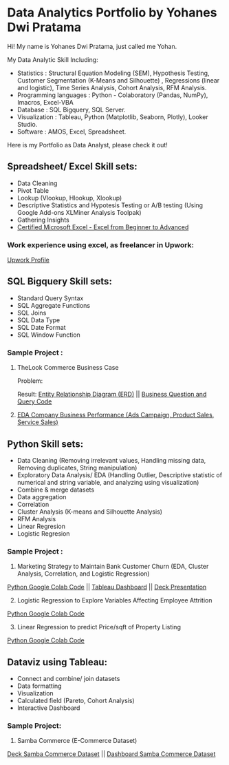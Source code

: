 # Data Analytics Portfolio by Yohanes Dwi Pratama

Hi! My name is Yohanes Dwi Pratama, just called me Yohan.

My Data Analytic Skill Including:
- Statistics             : Structural Equation Modeling (SEM), Hypothesis Testing, Customer Segmentation (K-Means and Silhouette) , Regressions (linear and                            logistic), Time Series Analysis, Cohort Analysis, RFM Analysis.
- Programming languages  : Python - Colaboratory (Pandas, NumPy), Imacros, Excel-VBA
- Database               : SQL Bigquery, SQL Server.
- Visualization          : Tableau, Python (Matplotlib, Seaborn, Plotly), Looker Studio.
- Software               : AMOS, Excel, Spreadsheet.

Here is my Portfolio as Data Analyst, please check it out!

## Spreadsheet/ Excel Skill sets:
- Data Cleaning
- Pivot Table
- Lookup (Vlookup, Hlookup, Xlookup)
- Descriptive Statistics and Hypotesis Testing or A/B testing (Using Google Add-ons XLMiner Analysis Toolpak)
- Gathering Insights
- [Certified Microsoft Excel - Excel from Beginner to Advanced](https://www.udemy.com/certificate/UC-93a810f6-9a4c-4d61-b0dd-3676e760d63f/)

### Work experience using excel, as freelancer in Upwork:
[Upwork Profile](https://www.upwork.com/freelancers/~0127aa0b9032fdc2f2?s=1110580752008335360)

## SQL Bigquery Skill sets:
- Standard Query Syntax
- SQL Aggregate Functions
- SQL Joins
- SQL Data Type
- SQL Date Format
- SQL Window Function

### Sample Project :
1. TheLook Commerce Business Case
   
   Problem: 
   
   Result: [Entity Relationship Diagram (ERD)](https://drive.google.com/file/d/1OSpmrYpdZIIKwvW6Q5t68qEvRKhfDF_9/view) || [Business Question and Query Code](https://docs.google.com/presentation/d/1S7A7epu2edyx1K0FM3NWyZZF2SVRuoYTM5dxnoCWHr4/edit?usp=sharing)

2. [EDA Company Business Performance (Ads Campaign, Product Sales, Service Sales)](https://docs.google.com/document/d/10ThtOV9hk8l7x2l9EoUIETn7lU-3yDncNN8yBtSjx78/edit?usp=sharing)

## Python Skill sets:
- Data Cleaning (Removing irrelevant values, Handling missing data, Removing duplicates, String manipulation)
- Exploratory Data Analysis/ EDA (Handling Outlier, Descriptive statistic of numerical and string variable, and analyzing using visualization)
- Combine & merge datasets
- Data aggregation
- Correlation
- Cluster Analysis (K-means and Silhouette Analysis)
- RFM Analysis
- Linear Regresion
- Logistic Regresion

### Sample Project :
1. Marketing Strategy to Maintain Bank Customer Churn (EDA, Cluster Analysis, Correlation, and Logistic Regression)

[Python Google Colab Code](https://colab.research.google.com/drive/1iSnaMC0208hwsNJXRv1_EX9zLed0cVDX?usp=sharing) ||
[Tableau Dashboard](https://public.tableau.com/views/BankCustomerChurnAnalysis_/Dashboard2?:language=en-US&publish=yes&:display_count=n&:origin=viz_share_link) ||
[Deck Presentation](https://docs.google.com/presentation/d/1qmP8rINnzC6lGy4TCoVm9XauNXc4IKjH/edit?usp=sharing&ouid=101861423115400132303&rtpof=true&sd=true)

2. Logistic Regression to Explore Variables Affecting Employee Attrition

[Python Google Colab Code](https://colab.research.google.com/drive/1biaLnyGcf-uXrSaG6a6ZJqPcLLCyZEXf?usp=sharing)

3. Linear Regression to predict Price/sqft of Property Listing

[Python Google Colab Code](https://colab.research.google.com/drive/1uesjD4uCrlinW2qp8Npkw8AWWC9WKK7l?usp=sharing)

## Dataviz using Tableau:
- Connect and combine/ join datasets
- Data formatting
- Visualization
- Calculated field (Pareto, Cohort Analysis)
- Interactive Dashboard

### Sample Project:
1. Samba Commerce (E-Commerce Dataset)

[Deck Samba Commerce Dataset](https://docs.google.com/presentation/d/108Fw5F9V1dhDzcypIAfEm1_G7P2EVOg6a-MnE9D45rk/edit?usp=sharing) || [Dashboard Samba Commerce Dataset](https://public.tableau.com/views/W10W11_JAN23_Yohanes_Dwi_Pratama_Intermediate/Dashboard1?:language=en-US&publish=yes&:display_count=n&:origin=viz_share_link)
